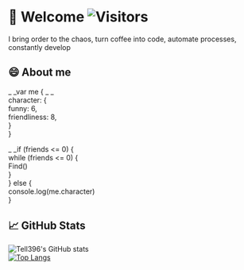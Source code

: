 # 🙋 Welcome ![Visitors](https://visitor-badge.glitch.me/badge?page_id=tell396) 

I bring order to the chaos, turn coffee into code, automate processes, constantly develop

## 😄 About me 
  _ _var me { _ _ <br>
      character: {<br>
          funny: 6,<br>
          friendliness: 8,<br>
      }<br>
  }<br>


  _ _if (friends <= 0) {<br>
    while (friends <= 0) {<br>
      Find()<br>
    }<br>
  } else {<br>
    console.log(me.character)<br>
  }<br>
## 📈 GitHub Stats

![Tell396's GitHub stats](https://github-readme-stats.vercel.app/api?username=tell396&show_icons=true&theme=synthwave&bg_color=3CAFA1&text_color=ffff)
<br>
[![Top Langs](https://github-readme-stats.vercel.app/api/top-langs/?username=tell396&show_icons=true&theme=synthwave&bg_color=3CAFA1&text_color=ffff)](https://github.com/tell396/github-readme-stats)


